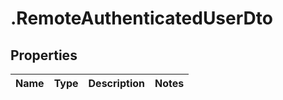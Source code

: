 # .RemoteAuthenticatedUserDto

## Properties

|Name | Type | Description | Notes|
|------------ | ------------- | ------------- | -------------|



